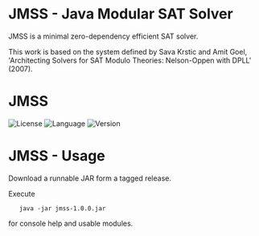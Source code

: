 # JMSS - Java Modular SAT Solver

JMSS is a minimal zero-dependency efficient SAT solver.

This work is based on the system defined by Sava Krstic and Amit Goel, 'Architecting Solvers for SAT Modulo Theories: Nelson-Oppen with DPLL' (2007).

# JMSS

![License](https://img.shields.io/badge/license-MIT-%23373737)
![Language](https://img.shields.io/badge/language-java-blue.svg)
![Version](https://img.shields.io/badge/version-8-9cf.svg)

# JMSS - Usage

Download a runnable JAR form a tagged release.

Execute

```
   java -jar jmss-1.0.0.jar
```

for console help and usable modules. 

